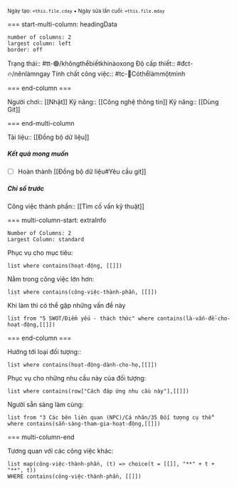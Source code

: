 <sub>Ngày tạo: `=this.file.cday` • Ngày sửa lần cuối: `=this.file.mday`</sub>

=== start-multi-column: headingData
```column-settings  
number of columns: 2
largest column: left
border: off
```

Trạng thái:: #tt-🟢/khôngthểbiếtkhinàoxong
Độ cấp thiết:: #đct-🔥/nênlàmngay
Tính chất công việc:: #tc-🧍Cóthểlàmmộtmình

=== end-column ===

Người chơi:: [[Nhật]]
Kỹ năng:: [[Công nghệ thông tin]]
Kỹ năng:: [[Dùng Git]]

=== end-multi-column

Tài liệu:: [[Đồng bộ dữ liệu]]
##### Kết quả mong muốn
- [ ] Hoàn thành [[Đồng bộ dữ liệu#Yêu cầu git]]
##### Chỉ số trước



Công việc thành phần:: [[Tìm cố vấn kỹ thuật]]

=== multi-column-start: extraInfo
```column-settings
Number of Columns: 2
Largest Column: standard
```

Phục vụ cho mục tiêu:
```dataview
list where contains(hoạt-động, [[]])
```
Nằm trong công việc lớn hơn:
```dataview
list where contains(công-việc-thành-phần, [[]])
```
Khi làm thì có thể gặp những vấn đề này
```dataview
list from "5 SWOT/Điểm yếu - thách thức" where contains(là-vấn-đề-cho-hoạt-động,[[]])
```

=== end-column ===

Hướng tới loại đối tượng::
```dataview
list where contains(hoạt-động-dành-cho-họ,[[]])
```
Phục vụ cho những nhu cầu này của đối tượng:
```dataview
list where contains(row["Cách đáp ứng nhu cầu này"],[[]])
```
Người sẵn sàng làm cùng:
```dataview
list from "3 Các bên liên quan (NPC)/Cá nhân/35 Đối tượng cụ thể" where contains(sẵn-sàng-tham-gia-hoạt-động,[[]])
```

=== multi-column-end


Tương quan với các công việc khác:
```dataview 
list map(công-việc-thành-phần, (t) => choice(t = [[]], "**" + t + "**", t))
WHERE contains(công-việc-thành-phần, [[]])
```

